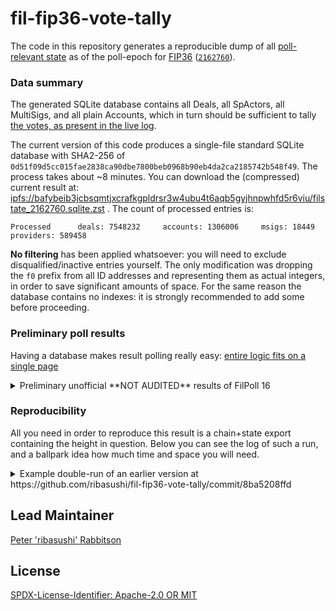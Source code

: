 fil-fip36-vote-tally
============================

The code in this repository generates a reproducible dump of all [poll-relevant state](https://filpoll.io/poll/16) as of the poll-epoch for [FIP36](https://github.com/filecoin-project/FIPs/blob/master/FIPS/fip-0036.md) ([`2162760`](https://filscan.io/tipset/chain?height=2162760)).

### Data summary

The generated SQLite database contains all Deals, all SpActors, all MultiSigs, and all plain Accounts, which in turn should be sufficient to tally [the votes, as present in the live log](https://api.filpoll.io/api/polls/16/view-votes).

The current version of this code produces a single-file standard SQLite database with SHA2-256 of `0d51f09d5cc015fae2838ca90dbe7800beb0968b90eb4da2ca2185742b548f49`. The process takes about ~8 minutes. You can download the (compressed) current result at: [ipfs://bafybeib3jcbsqmtjxcrafkgpldrsr3w4ubu4t6aqb5gyjhnpwhfd5r6viu/filstate_2162760.sqlite.zst](https://bafybeib3jcbsqmtjxcrafkgpldrsr3w4ubu4t6aqb5gyjhnpwhfd5r6viu.ipfs.w3s.link/filstate_2162760.sqlite.zst) . The count of processed entries is:

```
Processed      deals: 7548232     accounts: 1306006     msigs: 18449     providers: 589458
```

**No filtering** has been applied whatsoever: you will need to exclude disqualified/inactive entries yourself. The only modification was dropping the `f0` prefix from all ID addresses and representing them as actual integers, in order to save significant amounts of space. For the same reason the database contains no indexes: it is strongly recommended to add some before proceeding.

### Preliminary poll results

Having a database makes result polling really easy: [entire logic fits on a single page](https://github.com/ribasushi/fil-fip36-vote-tally/blob/b0833c04132/updatevotes/main.go#L249-L301)

<details><summary>Preliminary unofficial **NOT AUDITED** results of FilPoll 16</summary>

```
$ go run ./updatevotes/
2022/09/29 11:20:58 ignoring ballot {49 t1giru42mia2x27svolr3n7vth7byb77eshpc77iq 2022-09-28 18:12:09.179 +0000 UTC}: unknown robust address
2022/09/29 11:20:59 Processed 715 ACCEPT and 566 REJECT votes
2022/09/29 11:20:59 Calculating preliminary results ( takes about a minute )
2022/09/29 11:22:00

  Group: BalancesNfil
Abstain:  97.7%   587232862540689920
    Yea:  65.0%     8895619646577080
    Nay:  35.0%     4789430246299900

2022/09/29 11:22:00

  Group: DealBytesProvider
Abstain:  18.6%    39738054375265792
    Yea:  16.9%    29314317179453952
    Nay:  83.1%   144290514343871232

2022/09/29 11:22:00

  Group: DealBytesClient
Abstain:  62.7%   133795964267689216
    Yea:  19.2%    15266925616562176
    Nay:  80.8%    64279996014339584

2022/09/29 11:22:00

  Group: SpRawBytesMiB
Abstain:  63.6%       11776224067584
    Yea:  64.9%        4378047905792
    Nay:  35.1%        2369927970816
```
</details>

### Reproducibility

All you need in order to reproduce this result is a chain+state export containing the height in question. Below you can see the log of such a run, and a ballpark idea how much time and space you will need.

<details><summary>Example double-run of an earlier version at https://github.com/ribasushi/fil-fip36-vote-tally/commit/8ba5208ffd</summary>

```
~/fil-fip36-vote-tally$ ls -alh data/ ; for i in 1 2 ; do time go run ./parsestate/ ; ls -alh data/filstate_2162760.sqlite; sha256sum data/filstate_2162760.sqlite ; done ; ls -alh data/
```
```
total 81G
drwxrwxr-x 2 ubuntu ubuntu 101 Sep 28 01:01 .
drwxrwxr-x 3 ubuntu ubuntu  26 Sep 27 11:10 ..
-rw-rw-r-- 1 ubuntu ubuntu   0 Sep 28 00:38 .keepdir
-rw-rw-r-- 1 ubuntu ubuntu 81G Sep 27 10:56 minimal_finality_stateroots_2163120_2022-09-15_00-00-00.car
```
```
2022/09/28 01:02:00 generating new index (slow!!!!) at data/minimal_finality_stateroots_2163120_2022-09-15_00-00-00.car.idx
Processed      deals: 7548232     accounts: 1306006     msigs: 18449     providers: 589458

real    13m47.385s
user    9m4.721s
sys     5m45.469s
```
```
-rw------- 1 ubuntu ubuntu 1.6G Sep 28 01:15 data/filstate_2162760.sqlite
05fdb3e3015e355a0930b0d372b8ea83c271a61384eff9a9d44776baf5363190  data/filstate_2162760.sqlite
```
```
Processed      deals: 7548232     accounts: 1306006     msigs: 18449     providers: 589458

real    7m15.182s
user    5m5.571s
sys     2m28.363s
```
```
-rw------- 1 ubuntu ubuntu 1.6G Sep 28 01:23 data/filstate_2162760.sqlite
05fdb3e3015e355a0930b0d372b8ea83c271a61384eff9a9d44776baf5363190  data/filstate_2162760.sqlite
```
```
total 84G
drwxrwxr-x 2 ubuntu ubuntu  211 Sep 28 01:23 .
drwxrwxr-x 3 ubuntu ubuntu   26 Sep 27 11:10 ..
-rw------- 1 ubuntu ubuntu 1.6G Sep 28 01:23 filstate_2162760.sqlite
-rw-rw-r-- 1 ubuntu ubuntu    0 Sep 28 00:38 .keepdir
-rw-rw-r-- 1 ubuntu ubuntu  81G Sep 27 10:56 minimal_finality_stateroots_2163120_2022-09-15_00-00-00.car
-rw-rw-r-- 1 ubuntu ubuntu 1.9G Sep 28 01:08 minimal_finality_stateroots_2163120_2022-09-15_00-00-00.car.idx
```

</details>


## Lead Maintainer
[Peter 'ribasushi' Rabbitson](https://github.com/ribasushi)

## License
[SPDX-License-Identifier: Apache-2.0 OR MIT](LICENSE.md)
